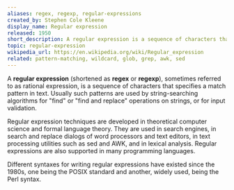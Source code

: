 ```yaml
---
aliases: regex, regexp, regular-expressions
created_by: Stephen Cole Kleene
display_name: Regular expression
released: 1950
short_description: A regular expression is a sequence of characters that specifies a match pattern in text.
topic: regular-expression
wikipedia_url: https://en.wikipedia.org/wiki/Regular_expression
related: pattern-matching, wildcard, glob, grep, awk, sed
---
```

A **regular expression** (shortened as **regex** or **regexp**), sometimes referred to as rational expression, is a sequence of characters that specifies a match pattern in text. Usually such patterns are used by string-searching algorithms for "find" or "find and replace" operations on strings, or for input validation.

Regular expression techniques are developed in theoretical computer science and formal language theory. They are used in search engines, in search and replace dialogs of word processors and text editors, in text processing utilities such as sed and AWK, and in lexical analysis. Regular expressions are also supported in many programming languages.

Different syntaxes for writing regular expressions have existed since the 1980s, one being the POSIX standard and another, widely used, being the Perl syntax.
